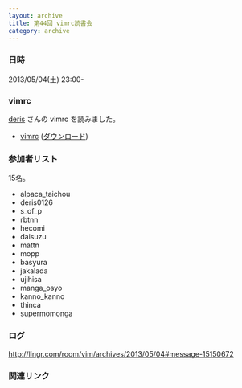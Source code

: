 ```yaml
---
layout: archive
title: 第44回 vimrc読書会
category: archive
---
```


### 日時
2013/05/04(土) 23:00-

### vimrc
[deris](https://github.com/deris) さんの vimrc を読みました。

- [vimrc](https://github.com/deris/Config/blob/c1767e551c736c9f584a9958a0cb42e7e9ee8728/.vimrc) ([ダウンロード](https://raw.github.com/deris/Config/c1767e551c736c9f584a9958a0cb42e7e9ee8728/.vimrc))

### 参加者リスト

15名。

- alpaca_taichou
- deris0126
- s_of_p
- rbtnn
- hecomi
- daisuzu
- mattn
- mopp
- basyura
- jakalada
- ujihisa
- manga_osyo
- kanno_kanno
- thinca
- supermomonga

### ログ
<http://lingr.com/room/vim/archives/2013/05/04#message-15150672>

### 関連リンク

